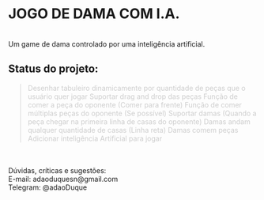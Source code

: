 # JOGO DE DAMA COM I.A.
<br />
Um game de dama controlado por uma inteligência artificial.<br/>

## Status do projeto:

> <span style="color:#CDCDCD;">Desenhar tabuleiro dinamicamente por quantidade de peças que o usuário quer jogar</span>
> <span style="color:#CDCDCD;">Suportar drag and drop das peças</span>
> <span style="color:#CDCDCD;">Função de comer a peça do oponente (Comer para frente)</span>
> <span style="color:#CDCDCD;">Função de comer múltiplas peças do oponente (Se possível)</span>
> <span style="color:#CDCDCD;">Suportar damas (Quando a peça chegar na primeira linha de casas do oponente)</span>
> <span style="color:#CDCDCD;">Damas andam qualquer quantidade de casas (Linha reta)</span>
> <span style="color:#CDCDCD;">Damas comem peças</span>
> <span style="color:#CDCDCD;">Adicionar inteligência Artificial para jogar</span>

<br />
<br />
Dúvidas, críticas e sugestões:<br>
E-mail: adaoduquesn@gmail.com<br>
Telegram: @adaoDuque <br>


